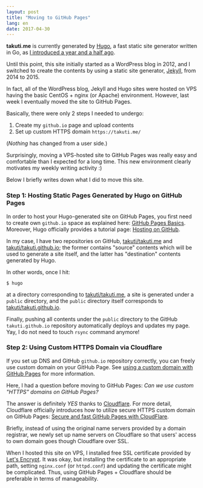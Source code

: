 ```yaml
---
layout: post
title: "Moving to GitHub Pages"
lang: en
date: 2017-04-30
---
```


**takuti.me** is currently generated by [Hugo](https://gohugo.io/), a fast static site generator written in Go, as [I introduced a year and a half ago](/note/hugo-markdown-and-mathjax). 

Until this point, this site initially started as a WordPress blog in 2012, and I switched to create the contents by using a static site generator, [Jekyll](https://jekyllrb.com/), from 2014 to 2015.

In fact, all of the WordPress blog, Jekyll and Hugo sites were hosted on VPS having the basic CentOS + nginx (or Apache) environment. However, last week I eventually moved the site to GitHub Pages.

Basically, there were only 2 steps I needed to undergo:

1. Create my `github.io` page and upload contents
2. Set up custom HTTPS domain `https://takuti.me/`

(*Nothing* has changed from a user side.)

Surprisingly, moving a VPS-hosted site to GitHub Pages was really easy and comfortable than I expected for a long time. This new environment clearly motivates my weekly writing activity :)

Below I briefly writes down what I did to move this site.

### Step 1: Hosting Static Pages Generated by Hugo on GitHub Pages

In order to host your Hugo-generated site on GitHub Pages, you first need to create own `github.io` space as explained here: [GitHub Pages Basics](https://help.github.com/categories/github-pages-basics/). Moreover, Hugo officially provides a tutorial page: [Hosting on GitHub](https://gohugo.io/tutorials/github-pages-blog/).

In my case, I have two repositories on GitHub, [takuti/takuti.me](https://github.com/takuti/takuti.me) and [takuti/takuti.github.io](https://github.com/takuti/takuti.github.io); the former contains "source" contents which will be used to generate a site itself, and the latter has "destination" contents generated by Hugo.

In other words, once I hit: 

```
$ hugo
```

at a directory corresponding to [takuti/takuti.me](https://github.com/takuti/takuti.me), a site is generated under a `public` directory, and the `public` directory itself corresponds to [takuti/takuti.github.io](https://github.com/takuti/takuti.github.io).

Finally, pushing all contents under the `public` directory to the GitHub `takuti.github.io` repository automatically deploys and updates my page. Yay, I do not need to touch `rsync` command anymore!

### Step 2: Using Custom HTTPS Domain via Cloudflare

If you set up DNS and GitHub `github.io` repository correctly, you can freely use custom domain on your GitHub Page. See [using a custom domain with GitHub Pages](https://help.github.com/articles/using-a-custom-domain-with-github-pages/) for more information.

Here, I had a question before moving to GitHub Pages: *Can we use custom "HTTPS" domains on GitHub Pages?* 

The answer is definitely *YES* thanks to [Cloudflare](https://www.cloudflare.com/). For more detail, Cloudflare officially introduces how to utilize secure HTTPS custom domain on GitHub Pages: [Secure and fast GitHub Pages with CloudFlare](https://blog.cloudflare.com/secure-and-fast-github-pages-with-cloudflare/).

Briefly, instead of using the original name servers provided by a domain registrar, we newly set up name servers on Cloudflare so that users' access to own domain goes though Cloudflare over SSL.

When I hosted this site on VPS, I installed free SSL certificate provided by [Let's Encrypt](https://letsencrypt.org/). It was okay, but installing the certificate to an appropriate path, setting `nginx.conf` (or `httpd.conf`) and updating the certificate might be complicated. Thus, using GitHub Pages + Cloudflare should be preferable in terms of manageability. 